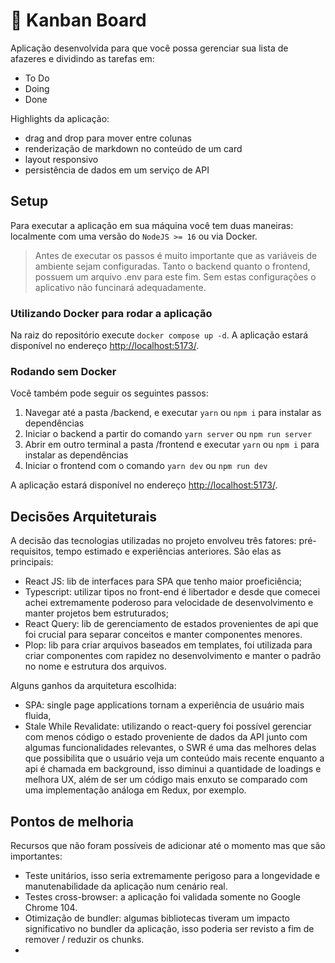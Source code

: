 # 📕 Kanban Board

Aplicação desenvolvida para que você possa gerenciar sua lista de afazeres e dividindo as tarefas em:

- To Do
- Doing
- Done

Highlights da aplicação:

- drag and drop para mover entre colunas
- renderização de markdown no conteúdo de um card
- layout responsivo
- persistência de dados em um serviço de API

## Setup

Para executar a aplicação em sua máquina você tem duas maneiras: localmente com uma versão do `NodeJS >= 16` ou via Docker.

<blockquote>
Antes de executar os passos é muito importante que as variáveis de ambiente sejam configuradas. Tanto o backend quanto o frontend, possuem um arquivo .env para este fim. Sem estas configurações o aplicativo não funcinará adequadamente.
</blockquote>

### Utilizando Docker para rodar a aplicação

Na raiz do repositório execute `docker compose up -d`. A aplicação estará disponível no endereço [http://localhost:5173/](http://localhost:5173/).

### Rodando sem Docker

Você também pode seguir os seguintes passos:

1. Navegar até a pasta /backend, e executar `yarn` ou `npm i` para instalar as dependências
2. Iniciar o backend a partir do comando `yarn server` ou `npm run server`
3. Abrir em outro terminal a pasta /frontend e executar `yarn` ou `npm i` para instalar as dependências
4. Iniciar o frontend com o comando `yarn dev` ou `npm run dev`

A aplicação estará disponível no endereço [http://localhost:5173/](http://localhost:5173/).

## Decisões Arquiteturais

A decisão das tecnologias utilizadas no projeto envolveu três fatores: pré-requisitos, tempo estimado e experiências anteriores. São elas as principais:

- React JS: lib de interfaces para SPA que tenho maior proeficiência;
- Typescript: utilizar tipos no front-end é libertador e desde que comecei achei extremamente poderoso para velocidade de desenvolvimento e manter projetos bem estruturados;
- React Query: lib de gerenciamento de estados provenientes de api que foi crucial para separar conceitos e manter componentes menores.
- Plop: lib para criar arquivos baseados em templates, foi utilizada para criar componentes com rapidez no desenvolvimento e manter o padrão no nome e estrutura dos arquivos.

Alguns ganhos da arquitetura escolhida:

- SPA: single page applications tornam a experiência de usuário mais fluida,
- Stale While Revalidate: utilizando o react-query foi possível gerenciar com menos código o estado proveniente de dados da API junto com algumas funcionalidades relevantes, o SWR é uma das melhores delas que possibilita que o usuário veja um conteúdo mais recente enquanto a api é chamada em background, isso diminui a quantidade de loadings e melhora UX, além de ser um código mais enxuto se comparado com uma implementação análoga em Redux, por exemplo.

## Pontos de melhoria

Recursos que não foram possíveis de adicionar até o momento mas que são importantes:

- Teste unitários, isso seria extremamente perigoso para a longevidade e manutenabilidade da aplicação num cenário real.
- Testes cross-browser: a aplicação foi validada somente no Google Chrome 104.
- Otimização de bundler: algumas bibliotecas tiveram um impacto significativo no bundler da aplicação, isso poderia ser revisto a fim de remover / reduzir os chunks.
- 